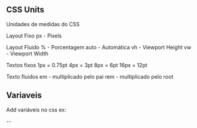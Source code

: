 ## CSS Units

Unidades de medidas do CSS

Layout Fixo
px - Pixels

Layout Fluido 
% - Porcentagem
auto - Automática
vh - Viewport Height
vw - Viewport Width

Textos fixos
1px = 0.75pt 
4px = 3pt
8px = 6pt
16px = 12pt

Texto fluidos
em - multiplicado pelo pai
rem - multiplicado pelo root

## Variaveis

Add variáveis no css ex:

--